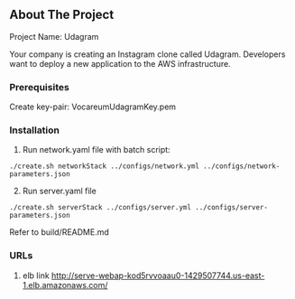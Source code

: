<!-- ABOUT THE PROJECT -->
## About The Project
Project Name: Udagram

Your company is creating an Instagram clone called Udagram.
Developers want to deploy a new application to the AWS infrastructure.

### Prerequisites

Create key-pair: VocareumUdagramKey.pem

### Installation

1. Run network.yaml file with batch script:
```
./create.sh networkStack ../configs/network.yml ../configs/network-parameters.json
```
2. Run server.yaml file
```
./create.sh serverStack ../configs/server.yml ../configs/server-parameters.json
```

Refer to build/README.md

### URLs
1. elb link
http://serve-webap-kod5rvvoaau0-1429507744.us-east-1.elb.amazonaws.com/
